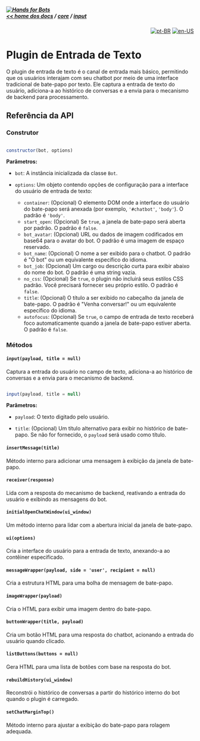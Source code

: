 ##### [![Hands for Bots](https://img.shields.io/badge/[•__•]-Hands_for_Bots-purple?style=social) <br>&lt;&lt; home dos docs](../../README.md) / [core](../../core.md) / [input](../input.md)

<div align="right">

[![pt-BR](https://img.shields.io/badge/pt-BR-white)](./text.md)
[![en-US](https://img.shields.io/badge/en-US-white)](../../en-us/core/input/text.md)

</div>


# Plugin de Entrada de Texto


O plugin de entrada de texto é o canal de entrada mais básico, permitindo que os usuários interajam com seu chatbot por meio de uma interface tradicional de bate-papo por texto. Ele captura a entrada de texto do usuário, adiciona-a ao histórico de conversas e a envia para o mecanismo de backend para processamento.


## Referência da API


### Construtor


```javascript

constructor(bot, options)

```


**Parâmetros:**


- `bot`: A instância inicializada da classe `Bot`.

- `options`: Um objeto contendo opções de configuração para a interface do usuário de entrada de texto:
  - `container`: (Opcional) O elemento DOM onde a interface do usuário do bate-papo será anexada (por exemplo, `'#chatbot'`, `'body'`). O padrão é `'body'`.
  - `start_open`: (Opcional) Se `true`, a janela de bate-papo será aberta por padrão. O padrão é `false`.
  - `bot_avatar`: (Opcional) URL ou dados de imagem codificados em base64 para o avatar do bot. O padrão é uma imagem de espaço reservado.
  - `bot_name`: (Opcional) O nome a ser exibido para o chatbot. O padrão é "O bot" ou um equivalente específico do idioma.
  - `bot_job`: (Opcional) Um cargo ou descrição curta para exibir abaixo do nome do bot. O padrão é uma string vazia.
  - `no_css`: (Opcional) Se `true`, o plugin não incluirá seus estilos CSS padrão. Você precisará fornecer seu próprio estilo. O padrão é `false`.
  - `title`: (Opcional) O título a ser exibido no cabeçalho da janela de bate-papo. O padrão é "Venha conversar!" ou um equivalente específico do idioma.
  - `autofocus`: (Opcional) Se `true`, o campo de entrada de texto receberá foco automaticamente quando a janela de bate-papo estiver aberta. O padrão é `false`.

### Métodos


#### `input(payload, title = null)`


Captura a entrada do usuário no campo de texto, adiciona-a ao histórico de conversas e a envia para o mecanismo de backend.


```javascript

input(payload, title = null)

```


**Parâmetros:**


- `payload`: O texto digitado pelo usuário.

- `title`: (Opcional) Um título alternativo para exibir no histórico de bate-papo. Se não for fornecido, o `payload` será usado como título.


#### `insertMessage(title)`


Método interno para adicionar uma mensagem à exibição da janela de bate-papo.


#### `receiver(response)`


Lida com a resposta do mecanismo de backend, reativando a entrada do usuário e exibindo as mensagens do bot.


#### `initialOpenChatWindow(ui_window)`


Um método interno para lidar com a abertura inicial da janela de bate-papo.


#### `ui(options)`


Cria a interface do usuário para a entrada de texto, anexando-a ao contêiner especificado.


#### `messageWrapper(payload, side = 'user', recipient = null)`


Cria a estrutura HTML para uma bolha de mensagem de bate-papo.


#### `imageWrapper(payload)`


Cria o HTML para exibir uma imagem dentro do bate-papo.


#### `buttonWrapper(title, payload)`


Cria um botão HTML para uma resposta do chatbot, acionando a entrada do usuário quando clicado.


#### `listButtons(buttons = null)`


Gera HTML para uma lista de botões com base na resposta do bot.


#### `rebuildHistory(ui_window)`


Reconstrói o histórico de conversas a partir do histórico interno do bot quando o plugin é carregado.


#### `setChatMarginTop()`


Método interno para ajustar a exibição do bate-papo para rolagem adequada.



